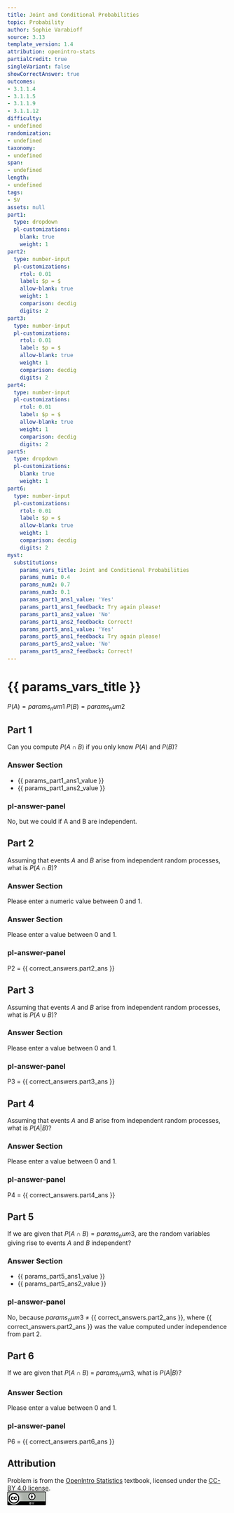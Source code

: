 ```yaml
---
title: Joint and Conditional Probabilities
topic: Probability
author: Sophie Varabioff
source: 3.13
template_version: 1.4
attribution: openintro-stats
partialCredit: true
singleVariant: false
showCorrectAnswer: true
outcomes:
- 3.1.1.4
- 3.1.1.5
- 3.1.1.9
- 3.1.1.12
difficulty:
- undefined
randomization:
- undefined
taxonomy:
- undefined
span:
- undefined
length:
- undefined
tags:
- SV
assets: null
part1:
  type: dropdown
  pl-customizations:
    blank: true
    weight: 1
part2:
  type: number-input
  pl-customizations:
    rtol: 0.01
    label: $p = $
    allow-blank: true
    weight: 1
    comparison: decdig
    digits: 2
part3:
  type: number-input
  pl-customizations:
    rtol: 0.01
    label: $p = $
    allow-blank: true
    weight: 1
    comparison: decdig
    digits: 2
part4:
  type: number-input
  pl-customizations:
    rtol: 0.01
    label: $p = $
    allow-blank: true
    weight: 1
    comparison: decdig
    digits: 2
part5:
  type: dropdown
  pl-customizations:
    blank: true
    weight: 1
part6:
  type: number-input
  pl-customizations:
    rtol: 0.01
    label: $p = $
    allow-blank: true
    weight: 1
    comparison: decdig
    digits: 2
myst:
  substitutions:
    params_vars_title: Joint and Conditional Probabilities
    params_num1: 0.4
    params_num2: 0.7
    params_num3: 0.1
    params_part1_ans1_value: 'Yes'
    params_part1_ans1_feedback: Try again please!
    params_part1_ans2_value: 'No'
    params_part1_ans2_feedback: Correct!
    params_part5_ans1_value: 'Yes'
    params_part5_ans1_feedback: Try again please!
    params_part5_ans2_value: 'No'
    params_part5_ans2_feedback: Correct!
---
```

# {{ params_vars_title }}
$P(A) = {{ params_num1 }}$
$P(B) = {{ params_num2 }}$

## Part 1

Can you compute $P(A \cap B)$ if you only know $P(A)$ and $P(B)$?

### Answer Section

- {{ params_part1_ans1_value }}
- {{ params_part1_ans2_value }}

### pl-answer-panel

No, but we could if A and B are independent.

## Part 2

Assuming that events $A$ and $B$ arise from independent random processes, what is $P(A \cap B)$?

### Answer Section

Please enter a numeric value between 0 and 1.

### Answer Section

Please enter a value between 0 and 1.

### pl-answer-panel

P2 $=$ {{ correct_answers.part2_ans }}

## Part 3

Assuming that events $A$ and $B$ arise from independent random processes, what is $P(A \cup B)$?

### Answer Section

Please enter a value between 0 and 1.

### pl-answer-panel

P3 $=$ {{ correct_answers.part3_ans }}

## Part 4

Assuming that events $A$ and $B$ arise from independent random processes, what is $P(A|B)$?

### Answer Section

Please enter a value between 0 and 1.

### pl-answer-panel

P4 $=$ {{ correct_answers.part4_ans }}

## Part 5

If we are given that $P(A \cap B) = {{ params_num3 }}$, are the random variables giving rise to events $A$ and $B$ independent?

### Answer Section

- {{ params_part5_ans1_value }}
- {{ params_part5_ans2_value }}

### pl-answer-panel

No, because ${{ params_num3 }}$ $\ne$ {{ correct_answers.part2_ans }}, where {{ correct_answers.part2_ans }} was the value computed under independence from part 2.

## Part 6

If we are given that $P(A \cap B)$ = ${{ params_num3 }}$, what is $P(A|B)$?

### Answer Section

Please enter a value between 0 and 1.

### pl-answer-panel

P6 $=$ {{ correct_answers.part6_ans }}

## Attribution

Problem is from the [OpenIntro Statistics](https://openintro.org/book/os/) textbook, licensed under the [CC-BY 4.0 license](https://creativecommons.org/licenses/by/4.0/).<br>![Image representing the Creative Commons 4.0 BY license.](https://raw.githubusercontent.com/firasm/bits/master/by.png)